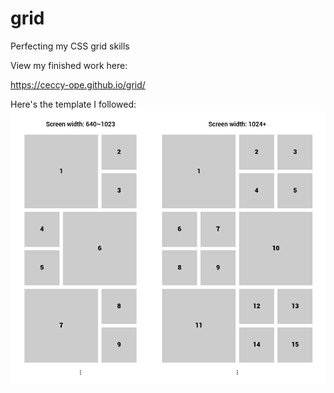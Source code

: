 # grid
Perfecting my CSS grid skills

View my finished work here:

https://ceccy-ope.github.io/grid/


Here's the template I followed:
![template](image.png)


